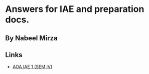 # Answers for IAE and preparation docs.
## By Nabeel Mirza

## Links
- [AOA IAE 1 (SEM IV)](https://github.com/drocgoesongit/answers/blob/main/AOA_IAE1.md)
